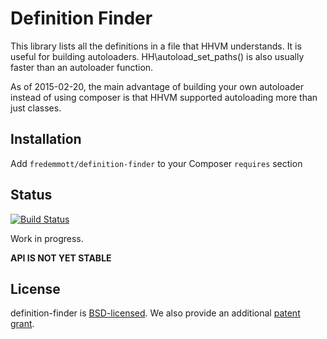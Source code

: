 Definition Finder
==================

This library lists all the definitions in a file that HHVM understands. It is
useful for building autoloaders. HH\autoload_set_paths() is also usually faster than an autoloader function.

As of 2015-02-20, the main advantage of building your own autoloader instead of
using composer is that HHVM supported autoloading more than just classes.

Installation
------------

Add `fredemmott/definition-finder` to your Composer `requires` section


Status
------

[![Build Status](https://travis-ci.org/fredemmott/definitions-finder.svg?branch=master)](https://travis-ci.org/fredemmott/definitions-finder)

Work in progress.

**API IS NOT YET STABLE**

License
-------

definition-finder is [BSD-licensed](LICENSE). We also provide an additional [patent grant](PATENTS).

